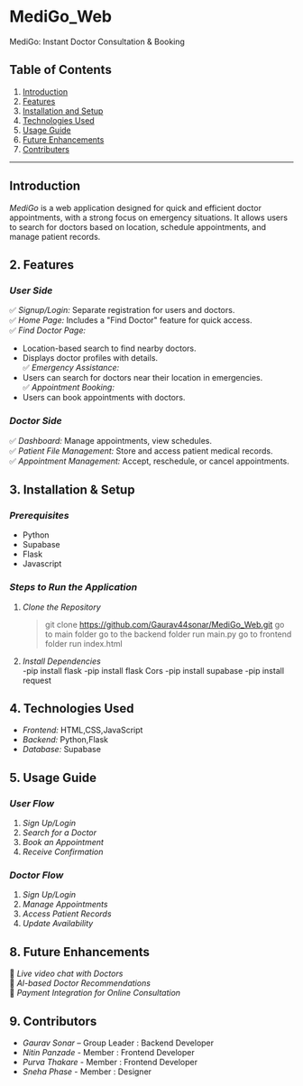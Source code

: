 # MediGo_Web
MediGo: Instant Doctor Consultation &amp; Booking
## Table of Contents
1. [Introduction](#Introduction)
2. [Features](#Features)
3. [Installation and Setup](#Installation_and_Setup)
4. [Technologies Used](#Technologies_Used)
5. [Usage Guide](#Usage_Guide)
6. [Future Enhancements](#Future_Enhacements)
7. [Contributers](#contributers)
---

## Introduction

*MediGo* is a web application designed for quick and efficient doctor appointments, with a strong focus on emergency situations. It allows users to search for doctors based on location, schedule appointments, and manage patient records. 


## 2. Features  

### *User Side*  
✅ *Signup/Login:* Separate registration for users and doctors.  
✅ *Home Page:* Includes a "Find Doctor" feature for quick access.  
✅ *Find Doctor Page:*  
   - Location-based search to find nearby doctors.  
   - Displays doctor profiles with details.  
✅ *Emergency Assistance:*  
   - Users can search for doctors near their location in emergencies.  
✅ *Appointment Booking:*  
   - Users can book appointments with doctors.  

### *Doctor Side*  
✅ *Dashboard:* Manage appointments, view schedules.  
✅ *Patient File Management:* Store and access patient medical records.  
✅ *Appointment Management:* Accept, reschedule, or cancel appointments. 

## 3. Installation & Setup  

### *Prerequisites*  
- Python
- Supabase  
- Flask
- Javascript

### *Steps to Run the Application*  
1. *Clone the Repository*  
   
   > git clone https://github.com/Gaurav44sonar/MediGo_Web.git
   > go to main folder
   > go to the backend folder
   > run main.py
   > go to frontend folder
   > run index.html
   
   

3. *Install Dependencies*  
   -pip install flask
   -pip install flask Cors
   -pip install supabase
   -pip install request
       
       

       

## 4. Technologies Used  
- *Frontend:* HTML,CSS,JavaScript  
- *Backend:* Python,Flask
- *Database:* Supabase

## 5. Usage Guide  

### *User Flow*  
1. *Sign Up/Login*  
2. *Search for a Doctor*  
3. *Book an Appointment*  
4. *Receive Confirmation*  

### *Doctor Flow*  
1. *Sign Up/Login*  
2. *Manage Appointments*  
3. *Access Patient Records*  
4. *Update Availability*

## 8. Future Enhancements  
🔹 *Live video chat with Doctors*  
🔹 *AI-based Doctor Recommendations*  
🔹 *Payment Integration for Online Consultation*  

## 9. Contributors  
- *Gaurav Sonar* – Group Leader : Backend Developer
- *Nitin Panzade* - Member : Frontend Developer
- *Purva Thakare* - Member : Frontend Developer
- *Sneha Phase* - Member : Designer



